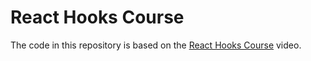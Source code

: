 # React Hooks Course

The code in this repository is based on the
[React Hooks Course](https://www.youtube.com/watch?v=f687hBjwFcM)
video.
